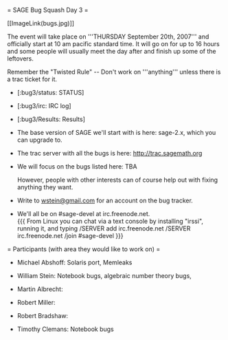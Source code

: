 = SAGE Bug Squash Day 3 =

[[ImageLink(bugs.jpg)]]

The event will take place on '''THURSDAY September 20th, 2007''' and officially start at 10 am pacific standard time. It will go on for up to 16 hours and some people will usually meet the day after and finish up some of the leftovers.

Remember the "Twisted Rule" -- Don't work on '''anything''' unless there is a trac ticket for it.

 * [:bug3/status: STATUS]

 * [:bug3/irc: IRC log]

 * [:bug3/Results: Results]

 * The base version of SAGE we'll start with is here: sage-2.x, which you can upgrade to.

 * The trac server with all the bugs is here:
      http://trac.sagemath.org
 
 * We will focus on the bugs listed here: TBA

   However, people with other interests can of course help out with fixing anything they want. 
   
 * Write to wstein@gmail.com for an account on the bug tracker. 

 * We'll all be on #sage-devel at irc.freenode.net.  
{{{
From Linux you can chat via a text console by installing "irssi", running it, and typing 
  /SERVER add irc.freenode.net 
  /SERVER irc.freenode.net
  /join #sage-devel
}}}


= Participants (with area they would like to work on) =

 * Michael Abshoff: Solaris port, Memleaks

 * William Stein: Notebook bugs, algebraic number theory bugs, 

 * Martin Albrecht: 

 * Robert Miller:

 * Robert Bradshaw: 

 * Timothy Clemans: Notebook bugs
